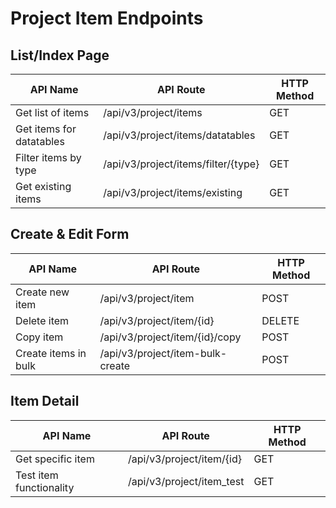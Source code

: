 # Project Item Endpoints

## List/Index Page

| API Name | API Route | HTTP Method |
|----------|-----------|-------------|
| Get list of items | /api/v3/project/items | GET |
| Get items for datatables | /api/v3/project/items/datatables | GET |
| Filter items by type | /api/v3/project/items/filter/{type} | GET |
| Get existing items | /api/v3/project/items/existing | GET |

## Create & Edit Form

| API Name | API Route | HTTP Method |
|----------|-----------|-------------|
| Create new item | /api/v3/project/item | POST |
| Delete item | /api/v3/project/item/{id} | DELETE |
| Copy item | /api/v3/project/item/{id}/copy | POST |
| Create items in bulk | /api/v3/project/item-bulk-create | POST |

## Item Detail

| API Name | API Route | HTTP Method |
|----------|-----------|-------------|
| Get specific item | /api/v3/project/item/{id} | GET |
| Test item functionality | /api/v3/project/item_test | GET |
